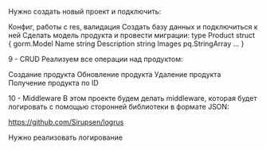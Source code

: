 Нужно создать новый проект и подключить:

Конфиг, работы с res, валидация
Создать базу данных и подключиться к ней
Сделать модель продукта и провести миграции:
type Product struct {
    gorm.Model
    Name        string
    Description string
    Images      pq.StringArray
    ...
}

9 - CRUD
Реализуем все операции над продуктом:

Создание продукта
Обновление продукта
Удаление продукта
Получение продукта по ID

10 - Middleware
В этом проекте будем делать middleware, которая будет логировать с помощью сторонней библиотеки в формате JSON:

<https://github.com/Sirupsen/logrus>

Нужно реализовать логирование